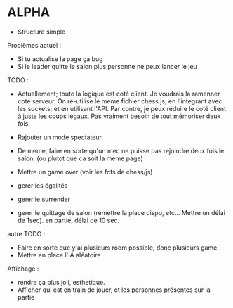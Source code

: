 ALPHA
===========

- Structure simple


Problèmes actuel :

- Si tu actualise la page ça bug
- Si le leader quitte le salon plus personne ne peux lancer le jeu

TODO :


- Actuellement; toute la logique est coté client. Je voudrais la ramenner coté serveur.
On ré-utilise le meme fichier chess.js; en l'integrant avec les sockets; et en utilisant l'API.
Par contre, je peux réduire le coté client à juste les coups légaux. Pas vraiment besoin de tout mémoriser deux fois.


- Rajouter un mode spectateur.
- De meme, faire en sorte qu'un mec ne puisse pas rejoindre deux fois le salon. (ou plutot que ca soit la meme page)


- Mettre un game over (voir les fcts de chess/js)
- gerer les égalités
- gerer le surrender
- gerer le quittage de salon (remettre la place dispo, etc... Mettre un délai de 1sec). en partie, délai de 10 sec.


autre TODO :
- Faire en sorte que y'ai plusieurs room possible, donc plusieurs game
- Mettre en place l'IA aléatoire

Affichage :
- rendre ça plus joli, esthetique.
- Afficher qui est en train de jouer, et les personnes présentes sur la partie